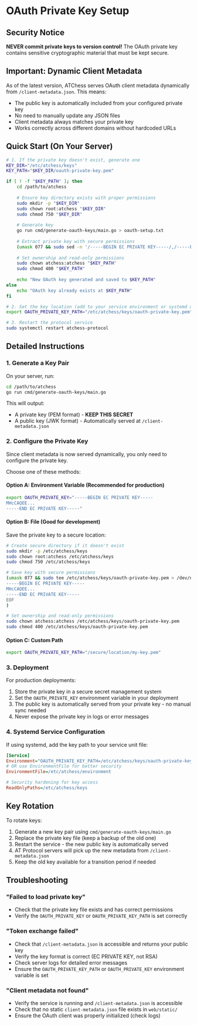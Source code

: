 # OAuth Private Key Setup

## Security Notice

**NEVER commit private keys to version control!** The OAuth private key contains sensitive cryptographic material that must be kept secure.

## Important: Dynamic Client Metadata

As of the latest version, ATChess serves OAuth client metadata dynamically from `/client-metadata.json`. This means:
- The public key is automatically included from your configured private key
- No need to manually update any JSON files
- Client metadata always matches your private key
- Works correctly across different domains without hardcoded URLs

## Quick Start (On Your Server)

```bash
# 1. If the private key doesn't exist, generate one
KEY_DIR="/etc/atchess/keys"
KEY_PATH="$KEY_DIR/oauth-private-key.pem"

if [ ! -f "$KEY_PATH" ]; then
    cd /path/to/atchess
    
    # Ensure key directory exists with proper permissions
    sudo mkdir -p "$KEY_DIR"
    sudo chown root:atchess "$KEY_DIR"
    sudo chmod 750 "$KEY_DIR"
    
    # Generate key
    go run cmd/generate-oauth-keys/main.go > oauth-setup.txt
    
    # Extract private key with secure permissions
    (umask 077 && sudo sed -n '/-----BEGIN EC PRIVATE KEY-----/,/-----END EC PRIVATE KEY-----/p' oauth-setup.txt > "$KEY_PATH")
    
    # Set ownership and read-only permissions
    sudo chown atchess:atchess "$KEY_PATH"
    sudo chmod 400 "$KEY_PATH"
    
    echo "New OAuth key generated and saved to $KEY_PATH"
else
    echo "OAuth key already exists at $KEY_PATH"
fi

# 2. Set the key location (add to your service environment or systemd unit)
export OAUTH_PRIVATE_KEY_PATH="/etc/atchess/keys/oauth-private-key.pem"

# 3. Restart the protocol service
sudo systemctl restart atchess-protocol
```

## Detailed Instructions

### 1. Generate a Key Pair

On your server, run:

```bash
cd /path/to/atchess
go run cmd/generate-oauth-keys/main.go
```

This will output:
- A private key (PEM format) - **KEEP THIS SECRET**
- A public key (JWK format) - Automatically served at `/client-metadata.json`

### 2. Configure the Private Key

Since client metadata is now served dynamically, you only need to configure the private key.

Choose one of these methods:

#### Option A: Environment Variable (Recommended for production)

```bash
export OAUTH_PRIVATE_KEY="-----BEGIN EC PRIVATE KEY-----
MHcCAQEE...
-----END EC PRIVATE KEY-----"
```

#### Option B: File (Good for development)

Save the private key to a secure location:
```bash
# Create secure directory if it doesn't exist
sudo mkdir -p /etc/atchess/keys
sudo chown root:atchess /etc/atchess/keys
sudo chmod 750 /etc/atchess/keys

# Save key with secure permissions
(umask 077 && sudo tee /etc/atchess/keys/oauth-private-key.pem > /dev/null << 'EOF'
-----BEGIN EC PRIVATE KEY-----
MHcCAQEE...
-----END EC PRIVATE KEY-----
EOF
)

# Set ownership and read-only permissions
sudo chown atchess:atchess /etc/atchess/keys/oauth-private-key.pem
sudo chmod 400 /etc/atchess/keys/oauth-private-key.pem
```

#### Option C: Custom Path

```bash
export OAUTH_PRIVATE_KEY_PATH="/secure/location/my-key.pem"
```

### 3. Deployment

For production deployments:

1. Store the private key in a secure secret management system
2. Set the `OAUTH_PRIVATE_KEY` environment variable in your deployment
3. The public key is automatically served from your private key - no manual sync needed
4. Never expose the private key in logs or error messages

### 4. Systemd Service Configuration

If using systemd, add the key path to your service unit file:

```ini
[Service]
Environment="OAUTH_PRIVATE_KEY_PATH=/etc/atchess/keys/oauth-private-key.pem"
# OR use EnvironmentFile for better security
EnvironmentFile=/etc/atchess/environment

# Security hardening for key access
ReadOnlyPaths=/etc/atchess/keys
```

## Key Rotation

To rotate keys:

1. Generate a new key pair using `cmd/generate-oauth-keys/main.go`
2. Replace the private key file (keep a backup of the old one)
3. Restart the service - the new public key is automatically served
4. AT Protocol servers will pick up the new metadata from `/client-metadata.json`
5. Keep the old key available for a transition period if needed

## Troubleshooting

### "Failed to load private key"
- Check that the private key file exists and has correct permissions
- Verify the `OAUTH_PRIVATE_KEY` or `OAUTH_PRIVATE_KEY_PATH` is set correctly

### "Token exchange failed" 
- Check that `/client-metadata.json` is accessible and returns your public key
- Verify the key format is correct (EC PRIVATE KEY, not RSA)
- Check server logs for detailed error messages
- Ensure the `OAUTH_PRIVATE_KEY_PATH` or `OAUTH_PRIVATE_KEY` environment variable is set

### "Client metadata not found"
- Verify the service is running and `/client-metadata.json` is accessible
- Check that no static `client-metadata.json` file exists in `web/static/`
- Ensure the OAuth client was properly initialized (check logs)